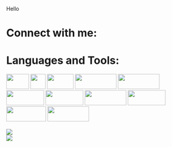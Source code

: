 

<p> Hello </p>

<h1> Connect with me: </h1>


<h1> Languages and Tools: </h1>
<div> 
    <img src='https://img.shields.io/badge/C-00599C?style=for-the-badge&logo=c&logoColor=white' width="60" height="40">
    <img src ='https://img.shields.io/badge/C%23-239120?style=for-the-badge&logo=c-sharp&logoColor=white' width="40" height="40">
    <img src ='https://img.shields.io/badge/CSS-239120?&style=for-the-badge&logo=css3&logoColor=white' width="70" height="40">
    <img src ='https://img.shields.io/badge/JavaScript-F7DF1E?style=for-the-badge&logo=javascript&logoColor=black' width="110" height="40">
    <img src = 'https://img.shields.io/badge/MongoDB-4EA94B?style=for-the-badge&logo=mongodb&logoColor=white 'width="110" height="40">
    <img src = 'https://img.shields.io/badge/Express.js-404D59?style=for-the-badge' width="100" height="40">
    <img src = 'https://img.shields.io/badge/React-20232A?style=for-the-badge&logo=react&logoColor=61DAFB' width="100" height="40">
    <img src='https://img.shields.io/badge/Node.js-43853D?style=for-the-badge&logo=node.js&logoColor=white' width="110" height="40">
    <img src = 'https://img.shields.io/badge/MySQL-005C84?style=for-the-badge&logo=mysql&logoColor=white' width="100" height="40">
    <img src = 'https://img.shields.io/badge/Figma-F24E1E?style=for-the-badge&logo=figma&logoColor=white 'width="105" height="40">
    <img src = 'https://img.shields.io/badge/Arduino-00979D?style=for-the-badge&logo=Arduino&logoColor=white'width="110" height="40">
 </div>

</br>
<picture>
  <source
    srcset="https://github-readme-stats.vercel.app/api?username=rogerando1&show_icons=true"
    media="(prefers-color-scheme: light), (prefers-color-scheme: )"
  />
  <img src="https://github-readme-stats.vercel.app/api?username=rogerando1&show_icons=true" />
</picture>

</br>
<picture>
  <source
    srcset=" https://github-readme-stats.vercel.app/api/top-langs/?username=rogerando1&layout=compact"
    media="(prefers-color-scheme: light), (prefers-color-scheme: )"
  />
  <img src="https://github-readme-stats.vercel.app/api?username=rogerando1&show_icons=true" />
</picture>
   



